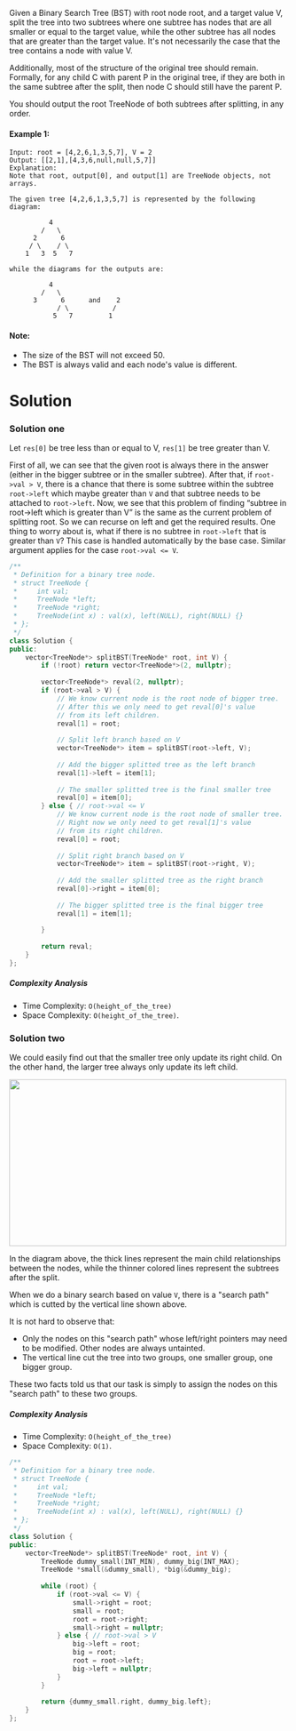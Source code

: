 Given a Binary Search Tree (BST) with root node root, and a target value V, split the tree into two subtrees where one subtree has nodes that are all smaller or equal to the target value, while the other subtree has all nodes that are greater than the target value.  It's not necessarily the case that the tree contains a node with value V.

Additionally, most of the structure of the original tree should remain.  Formally, for any child C with parent P in the original tree, if they are both in the same subtree after the split, then node C should still have the parent P.

You should output the root TreeNode of both subtrees after splitting, in any order.

#### Example 1:

```
Input: root = [4,2,6,1,3,5,7], V = 2
Output: [[2,1],[4,3,6,null,null,5,7]]
Explanation:
Note that root, output[0], and output[1] are TreeNode objects, not arrays.

The given tree [4,2,6,1,3,5,7] is represented by the following diagram:

          4
        /   \
      2      6
     / \    / \
    1   3  5   7

while the diagrams for the outputs are:

          4
        /   \
      3      6      and    2
            / \           /
           5   7         1
```

#### Note:

* The size of the BST will not exceed 50.
* The BST is always valid and each node's value is different.

# Solution

### Solution one

Let ```res[0]``` be tree less than or equal to V, ```res[1]``` be tree greater than V.

First of all, we can see that the given root is always there in the answer (either in the bigger subtree or in the smaller subtree). After that, if ```root->val > V```, there is a chance that there is some subtree within the subtree ```root->left``` which maybe greater than ```V``` and that subtree needs to be attached to ```root->left```. Now, we see that this problem of finding “subtree in root->left which is greater than V” is the same as the current problem of splitting root. So we can recurse on left and get the required results. One thing to worry about is, what if there is no subtree in ```root->left``` that is greater than ```V```? This case is handled automatically by the base case.
Similar argument applies for the case ```root->val <= V```.

```cpp
/**
 * Definition for a binary tree node.
 * struct TreeNode {
 *     int val;
 *     TreeNode *left;
 *     TreeNode *right;
 *     TreeNode(int x) : val(x), left(NULL), right(NULL) {}
 * };
 */
class Solution {
public:
    vector<TreeNode*> splitBST(TreeNode* root, int V) {
        if (!root) return vector<TreeNode*>(2, nullptr);
        
        vector<TreeNode*> reval(2, nullptr);
        if (root->val > V) {
            // We know current node is the root node of bigger tree.
            // After this we only need to get reval[0]'s value
            // from its left children.
            reval[1] = root;
            
            // Split left branch based on V
            vector<TreeNode*> item = splitBST(root->left, V);
            
            // Add the bigger splitted tree as the left branch
            reval[1]->left = item[1]; 
            
            // The smaller splitted tree is the final smaller tree
            reval[0] = item[0];
        } else { // root->val <= V
            // We know current node is the root node of smaller tree.
            // Right now we only need to get reval[1]'s value
            // from its right children.
            reval[0] = root;
            
            // Split right branch based on V
            vector<TreeNode*> item = splitBST(root->right, V);
            
            // Add the smaller splitted tree as the right branch
            reval[0]->right = item[0];
            
            // The bigger splitted tree is the final bigger tree
            reval[1] = item[1];
            
        }
        
        return reval;
    }
};
```

##### Complexity Analysis

* Time Complexity: ```O(height_of_the_tree)```
* Space Complexity: ```O(height_of_the_tree)```.

### Solution two

We could easily find out that the smaller tree only update its right child. On the other hand, the larger tree always only update its left child. 


<img src="https://leetcode.com/problems/split-bst/Figures/776/split_line.png" width="500px" height="300px"/>

In the diagram above, the thick lines represent the main child relationships between the nodes, while the thinner colored lines represent the subtrees after the split.

When we do a binary search based on value ```V```, there is a "search path" which is cutted by the vertical line shown above.

It is not hard to observe that:

* Only the nodes on this "search path" whose left/right pointers may need to be modified. Other nodes are always untainted.
* The vertical line cut the tree into two groups, one smaller group, one bigger group.

These two facts told us that our task is simply to assign the nodes on this "search path" to these two groups.

##### Complexity Analysis

* Time Complexity: ```O(height_of_the_tree)```
* Space Complexity: ```O(1)```.

```cpp
/**
 * Definition for a binary tree node.
 * struct TreeNode {
 *     int val;
 *     TreeNode *left;
 *     TreeNode *right;
 *     TreeNode(int x) : val(x), left(NULL), right(NULL) {}
 * };
 */
class Solution {
public:
    vector<TreeNode*> splitBST(TreeNode* root, int V) {
        TreeNode dummy_small(INT_MIN), dummy_big(INT_MAX);
        TreeNode *small(&dummy_small), *big(&dummy_big);
        
        while (root) {
            if (root->val <= V) {
                small->right = root;
                small = root;
                root = root->right;
                small->right = nullptr;
            } else { // root->val > V
                big->left = root;
                big = root;
                root = root->left;
                big->left = nullptr;
            }
        }
        
        return {dummy_small.right, dummy_big.left};
    }
};
```
